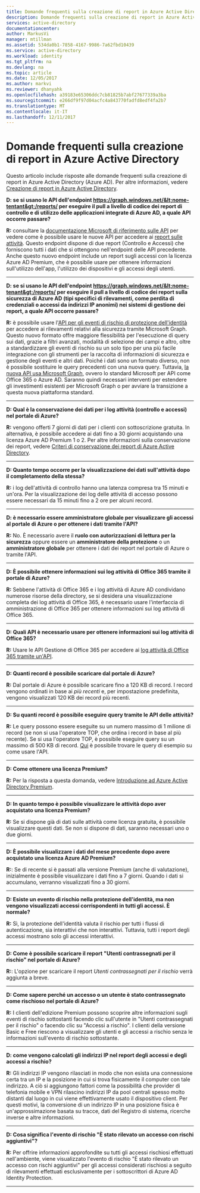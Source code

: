 ```yaml
---
title: Domande frequenti sulla creazione di report in Azure Active Directory | Documentazione Microsoft
description: Domande frequenti sulla creazione di report in Azure Active Directory.
services: active-directory
documentationcenter: 
author: MarkusVi
manager: mtillman
ms.assetid: 534da0b1-7858-4167-9986-7a62fbd10439
ms.service: active-directory
ms.workload: identity
ms.tgt_pltfrm: na
ms.devlang: na
ms.topic: article
ms.date: 12/05/2017
ms.author: markvi
ms.reviewer: dhanyahk
ms.openlocfilehash: a39183e65306ddc7cb81825b7abf27677339a3ba
ms.sourcegitcommit: e266df9f97d04acfc4a843770fadfd8edf4fa2b7
ms.translationtype: MT
ms.contentlocale: it-IT
ms.lasthandoff: 12/11/2017
---
```

# <a name="azure-active-directory-reporting-faq"></a>Domande frequenti sulla creazione di report in Azure Active Directory

Questo articolo include risposte alle domande frequenti sulla creazione di report in Azure Active Directory (Azure AD). Per altre informazioni, vedere [Creazione di report in Azure Active Directory](active-directory-reporting-azure-portal.md). 

**D: se si usano le API dell'endpoint https://graph.windows.net/&lt;nome-tentant&gt;/reports/ per eseguire il pull a livello di codice dei report di controllo e di utilizzo delle applicazioni integrate di Azure AD, a quale API occorre passare?**

**R:** consultare la [documentazione Microsoft di riferimento sulle API](https://developer.microsoft.com/graph/) per vedere come è possibile usare le nuove API per accedere ai [report sulle attività](https://docs.microsoft.com/azure/active-directory/active-directory-reporting-api-getting-started-azure-portal). Questo endpoint dispone di due report (Controllo e Accessi) che forniscono tutti i dati che si ottengono nell'endpoint delle API precedente. Anche questo nuovo endpoint include un report sugli accessi con la licenza Azure AD Premium, che è possibile usare per ottenere informazioni sull'utilizzo dell'app, l'utilizzo dei dispositivi e gli accessi degli utenti.


--- 

**D: se si usano le API dell'endpoint https://graph.windows.net/&lt;nome-tenant&gt;/reports/ per eseguire il pull a livello di codice dei report sulla sicurezza di Azure AD (tipi specifici di rilevamenti, come perdita di credenziali o accessi da indirizzi IP anonimi) nei sistemi di gestione dei report, a quale API occorre passare?**

**R:** è possibile usare l'[API per gli eventi di rischio di protezione dell'identità](active-directory-identityprotection-graph-getting-started.md) per accedere ai rilevamenti relativi alla sicurezza tramite Microsoft Graph. Questo nuovo formato offre maggiore flessibilità per l'esecuzione di query sui dati, grazie a filtri avanzati, modalità di selezione dei campi e altro, oltre a standardizzare gli eventi di rischio su un solo tipo per una più facile integrazione con gli strumenti per la raccolta di informazioni di sicurezza e gestione degli eventi e altri dati. Poiché i dati sono un formato diverso, non è possibile sostituire le query precedenti con una nuova query. Tuttavia, [la nuova API usa Microsoft Graph](https://developer.microsoft.com/graph/docs/api-reference/beta/resources/identityriskevent), ovvero lo standard Microsoft per API come Office 365 o Azure AD. Saranno quindi necessari interventi per estendere gli investimenti esistenti per Microsoft Graph o per avviare la transizione a questa nuova piattaforma standard.

--- 

**D: Qual è la conservazione dei dati per i log attività (controllo e accessi) nel portale di Azure?** 

**R:** vengono offerti 7 giorni di dati per i clienti con sottoscrizione gratuita. In alternativa, è possibile accedere ai dati fino a 30 giorni acquistando una licenza Azure AD Premium 1 o 2. Per altre informazioni sulla conservazione dei report, vedere [Criteri di conservazione dei report di Azure Active Directory](active-directory-reporting-retention.md).

--- 

**D: Quanto tempo occorre per la visualizzazione dei dati sull'attività dopo il completamento della stessa?**

**R:** i log dell'attività di controllo hanno una latenza compresa tra 15 minuti e un'ora. Per la visualizzazione dei log delle attività di accesso possono essere necessari da 15 minuti fino a 2 ore per alcuni record.

---

**D: è necessario essere amministratore globale per visualizzare gli accessi al portale di Azure o per ottenere i dati tramite l'API?**

**R:** No. È necessario avere il **ruolo con autorizzazioni di lettura per la sicurezza** oppure essere un **amministratore della protezione** o un **amministratore globale** per ottenere i dati dei report nel portale di Azure o tramite l'API.

---

**D: È possibile ottenere informazioni sui log attività di Office 365 tramite il portale di Azure?**

**R:** Sebbene l'attività di Office 365 e i log attività di Azure AD condividano numerose risorse della directory, se si desidera una visualizzazione completa dei log attività di Office 365, è necessario usare l'interfaccia di amministrazione di Office 365 per ottenere informazioni sui log attività di Office 365.

---


**D: Quali API è necessario usare per ottenere informazioni sui log attività di Office 365?**

**R:** Usare le API Gestione di Office 365 per accedere ai [log attività di Office 365 tramite un'API](https://msdn.microsoft.com/office-365/office-365-managment-apis-overview).

---

**D: Quanti record è possibile scaricare dal portale di Azure?**

**R:** Dal portale di Azure è possibile scaricare fino a 120 KB di record. I record vengono ordinati in base ai *più recenti* e, per impostazione predefinita, vengono visualizzati 120 KB dei record più recenti. 

---

**D: Su quanti record è possibile eseguire query tramite le API delle attività?**

**R:** Le query possono essere eseguite su un numero massimo di 1 milione di record (se non si usa l'operatore TOP, che ordina i record in base al più recente). Se si usa l'operatore TOP, è possibile eseguire query su un massimo di 500 KB di record. [Qui](active-directory-reporting-api-getting-started.md) è possibile trovare le query di esempio su come usare l'API.

---

**D: Come ottenere una licenza Premium?**

**R:** Per la risposta a questa domanda, vedere [Introduzione ad Azure Active Directory Premium](active-directory-get-started-premium.md).

---

**D: In quanto tempo è possibile visualizzare le attività dopo aver acquistato una licenza Premium?**

**R:** Se si dispone già di dati sulle attività come licenza gratuita, è possibile visualizzare questi dati. Se non si dispone di dati, saranno necessari uno o due giorni.

---

**D: È possibile visualizzare i dati del mese precedente dopo avere acquistato una licenza Azure AD Premium?**

**R:**: Se di recente si è passati alla versione Premium (anche di valutazione), inizialmente è possibile visualizzare i dati fino a 7 giorni. Quando i dati si accumulano, verranno visualizzati fino a 30 giorni.

---

**D: Esiste un evento di rischio nella protezione dell'identità, ma non vengono visualizzati accessi corrispondenti in tutti gli accessi. È normale?**

**R:** Sì, la protezione dell'identità valuta il rischio per tutti i flussi di autenticazione, sia interattivi che non interattivi. Tuttavia, tutti i report degli accessi mostrano solo gli accessi interattivi.

---

**D: Come è possibile scaricare il report "Utenti contrassegnati per il rischio" nel portale di Azure?**

**R:**: L'opzione per scaricare il report *Utenti contrassegnati per il rischio* verrà aggiunta a breve.

---

**D: Come sapere perché un accesso o un utente è stato contrassegnato come rischioso nel portale di Azure?**

**R:** I clienti dell'edizione Premium possono scoprire altre informazioni sugli eventi di rischio sottostanti facendo clic sull'utente in "Utenti contrassegnati per il rischio" o facendo clic su "Accessi a rischio". I clienti della versione Basic e Free riescono a visualizzare gli utenti e gli accessi a rischio senza le informazioni sull'evento di rischio sottostante.

---

**D: come vengono calcolati gli indirizzi IP nel report degli accessi e degli accessi a rischio?**

**R:** Gli indirizzi IP vengono rilasciati in modo che non esista una connessione certa tra un IP e la posizione in cui si trova fisicamente il computer con tale indirizzo. A ciò si aggiungono fattori come la possibilità che provider di telefonia mobile e VPN rilascino indirizzi IP da pool centrali spesso molto distanti dal luogo in cui viene effettivamente usato il dispositivo client. Per questi motivi, la conversione di un indirizzo IP in una posizione fisica è un'approssimazione basata su tracce, dati del Registro di sistema, ricerche inverse e altre informazioni. 

---

**D: Cosa significa l'evento di rischio "È stato rilevato un accesso con rischi aggiuntivi"?**

**R:** Per offrire informazioni approfondite su tutti gli accessi rischiosi effettuati nell'ambiente, viene visualizzato l'evento di rischio "È stato rilevato un accesso con rischi aggiuntivi" per gli accessi considerati rischiosi a seguito di rilevamenti effettuati esclusivamente per i sottoscrittori di Azure AD Identity Protection.

---
